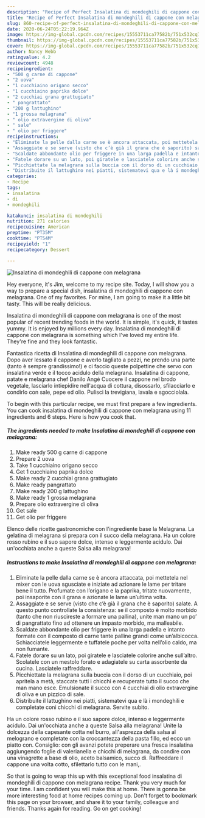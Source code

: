 ```yaml
---
description: "Recipe of Perfect Insalatina di mondeghili di cappone con melagrana"
title: "Recipe of Perfect Insalatina di mondeghili di cappone con melagrana"
slug: 860-recipe-of-perfect-insalatina-di-mondeghili-di-cappone-con-melagrana
date: 2020-06-24T05:22:19.964Z
image: https://img-global.cpcdn.com/recipes/15553711ca77582b/751x532cq70/insalatina-di-mondeghili-di-cappone-con-melagrana-recipe-main-photo.jpg
thumbnail: https://img-global.cpcdn.com/recipes/15553711ca77582b/751x532cq70/insalatina-di-mondeghili-di-cappone-con-melagrana-recipe-main-photo.jpg
cover: https://img-global.cpcdn.com/recipes/15553711ca77582b/751x532cq70/insalatina-di-mondeghili-di-cappone-con-melagrana-recipe-main-photo.jpg
author: Nancy Webb
ratingvalue: 4.2
reviewcount: 4948
recipeingredient:
- "500 g carne di cappone"
- "2 uova"
- "1 cucchiaino origano secco"
- "1 cucchiaino paprika dolce"
- "2 cucchiai grana grattugiato"
- " pangrattato"
- "200 g lattughino"
- "1 grossa melagrana"
- " olio extravergine di oliva"
- " sale"
- " olio per friggere"
recipeinstructions:
- "Eliminate la pelle dalla carne se è ancora attaccata, poi mettetela nel mixer con le uova sgusciate e iniziate ad azionare le lame per tritare bene il tutto. Profumate con l’origano e la paprika, tritate nuovamente, poi insaporite con il grana e azionate le lame un’ultima volta."
- "Assaggiate e se serve (visto che c’è già il grana che è saporito) salate. A questo punto controllate la consistenza: se il composto è molto morbido (tanto che non riuscireste a formare una pallina), unite man mano un po’ di pangrattato fino ad ottenere un impasto morbido, ma malleabile."
- "Scaldate abbondante olio per friggere in una larga padella e intanto formate con il composto di carne tante palline grandi come un’albicocca. Schiacciatele leggermente e tuffatele poche per volta nell’olio caldo, ma non fumante."
- "Fatele dorare su un lato, poi giratele e lasciatele colorire anche sull’altro. Scolatele con un mestolo forato e adagiatele su carta assorbente da cucina. Lasciatele raffreddare."
- "Picchiettate la melagrana sulla buccia con il dorso di un cucchiaio, poi apritela a metà, staccate tutti i chicchi e recuperate tutto il succo che man mano esce. Emulsionate il succo con 4 cucchiai di olio extravergine di oliva e un pizzico di sale."
- "Distribuite il lattughino nei piatti, sistematevi qua e là i mondeghili e completate coni chicchi di melagrana. Servite subito."
categories:
- Recipe
tags:
- insalatina
- di
- mondeghili

katakunci: insalatina di mondeghili 
nutrition: 271 calories
recipecuisine: American
preptime: "PT35M"
cooktime: "PT54M"
recipeyield: "1"
recipecategory: Dessert

---
```



![Insalatina di mondeghili di cappone con melagrana](https://img-global.cpcdn.com/recipes/15553711ca77582b/751x532cq70/insalatina-di-mondeghili-di-cappone-con-melagrana-recipe-main-photo.jpg)

Hey everyone, it's Jim, welcome to my recipe site. Today, I will show you a way to prepare a special dish, insalatina di mondeghili di cappone con melagrana. One of my favorites. For mine, I am going to make it a little bit tasty. This will be really delicious.

Insalatina di mondeghili di cappone con melagrana is one of the most popular of recent trending foods in the world. It is simple, it's quick, it tastes yummy. It is enjoyed by millions every day. Insalatina di mondeghili di cappone con melagrana is something which I've loved my entire life. They're fine and they look fantastic.

Fantastica ricetta di Insalatina di mondeghili di cappone con melagrana. Dopo aver lessato il cappone e averlo tagliato a pezzi, ne prendo una parte (tanto è sempre grandissimo!) e ci faccio queste polpettine che servo con insalatina verde e il tocco acidulo della melagrana. Insalatina di cappone, patate e melagrana chef Danilo Angé Cuocere il cappone nel brodo vegetale, lasciarlo intiepidire nell&#39;acqua di cottura, disossarlo, sfilacciarlo e condirlo con sale, pepe ed olio. Pulisci la trevigiana, lavala e sgocciolala.


To begin with this particular recipe, we must first prepare a few ingredients. You can cook insalatina di mondeghili di cappone con melagrana using 11 ingredients and 6 steps. Here is how you cook that.

<!--inarticleads1-->

##### The ingredients needed to make Insalatina di mondeghili di cappone con melagrana:

1. Make ready 500 g carne di cappone
1. Prepare 2 uova
1. Take 1 cucchiaino origano secco
1. Get 1 cucchiaino paprika dolce
1. Make ready 2 cucchiai grana grattugiato
1. Make ready  pangrattato
1. Make ready 200 g lattughino
1. Make ready 1 grossa melagrana
1. Prepare  olio extravergine di oliva
1. Get  sale
1. Get  olio per friggere


Elenco delle ricette gastronomiche con l&#39;ingrediente base la Melagrana. La gelatina di melagrana si prepara con il succo della melagrana. Ha un colore rosso rubino e il suo sapore dolce, intenso e leggermente acidulo. Dai un&#39;occhiata anche a queste Salsa alla melagrana! 

<!--inarticleads2-->

##### Instructions to make Insalatina di mondeghili di cappone con melagrana:

1. Eliminate la pelle dalla carne se è ancora attaccata, poi mettetela nel mixer con le uova sgusciate e iniziate ad azionare le lame per tritare bene il tutto. Profumate con l’origano e la paprika, tritate nuovamente, poi insaporite con il grana e azionate le lame un’ultima volta.
1. Assaggiate e se serve (visto che c’è già il grana che è saporito) salate. A questo punto controllate la consistenza: se il composto è molto morbido (tanto che non riuscireste a formare una pallina), unite man mano un po’ di pangrattato fino ad ottenere un impasto morbido, ma malleabile.
1. Scaldate abbondante olio per friggere in una larga padella e intanto formate con il composto di carne tante palline grandi come un’albicocca. Schiacciatele leggermente e tuffatele poche per volta nell’olio caldo, ma non fumante.
1. Fatele dorare su un lato, poi giratele e lasciatele colorire anche sull’altro. Scolatele con un mestolo forato e adagiatele su carta assorbente da cucina. Lasciatele raffreddare.
1. Picchiettate la melagrana sulla buccia con il dorso di un cucchiaio, poi apritela a metà, staccate tutti i chicchi e recuperate tutto il succo che man mano esce. Emulsionate il succo con 4 cucchiai di olio extravergine di oliva e un pizzico di sale.
1. Distribuite il lattughino nei piatti, sistematevi qua e là i mondeghili e completate coni chicchi di melagrana. Servite subito.


Ha un colore rosso rubino e il suo sapore dolce, intenso e leggermente acidulo. Dai un&#39;occhiata anche a queste Salsa alla melagrana! Unite la dolcezza della capesante cotta nel burro, all&#39;asprezza della salsa al melograno e completate con la croccantezza della pasta fillo, ed ecco un piatto con. Consiglio: con gli avanzi potete preperare una fresca insalatina aggiungendo foglie di valerianella e chicchi di melagrana, da condire con una vinagrette a base di olio, aceto balsamico, succo di. Raffreddare il cappone una volta cotto, sfilettarlo tutto con le mani,. 

So that is going to wrap this up with this exceptional food insalatina di mondeghili di cappone con melagrana recipe. Thank you very much for your time. I am confident you will make this at home. There is gonna be more interesting food at home recipes coming up. Don't forget to bookmark this page on your browser, and share it to your family, colleague and friends. Thanks again for reading. Go on get cooking!
